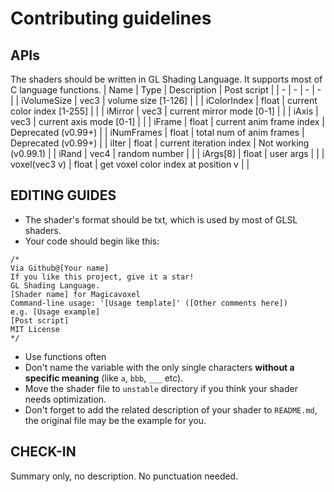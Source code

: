 # Contributing guidelines
## APIs
The shaders should be written in GL Shading Language. It supports most of C language functions.
 | Name | Type | Description | Post script |
 | - | - | - | - |
 | iVolumeSize | vec3 | volume size [1-126] | |
 | iColorIndex | float | current color index [1-255] | |
 | iMirror | vec3 | current mirror mode [0-1] | |
 | iAxis | vec3 | current axis mode [0-1] | |
 | iFrame | float | current anim frame index | Deprecated (v0.99+) |
 | iNumFrames | float | total num of anim frames | Deprecated (v0.99+) |
 | iIter | float | current iteration index | Not working (v0.99.1) |
 | iRand | vec4 | random number | |
 | iArgs[8] | float | user args | |
 | voxel(vec3 v) | float | get voxel color index at position v | |
 ## EDITING GUIDES
 * The shader's format should be txt, which is used by most of GLSL shaders.
 * Your code should begin like this: 
```
/*
Via Github@[Your name]
If you like this project, give it a star!
GL Shading Language.
[Shader name] for Magicavoxel
Command-line usage: '[Usage template]' ([Other comments here])
e.g. [Usage example]
[Post script]
MIT License
*/
```
 * Use functions often
 * Don't name the variable with the only single characters **without a specific meaning** (like `a`, `bbb`, `___` etc).
 * Move the shader file to `unstable` directory if you think your shader needs optimization.
 * Don't forget to add the related description of your shader to `README.md`, the original file may be the example for you.
 ## CHECK-IN
 Summary only, no description. No punctuation needed.